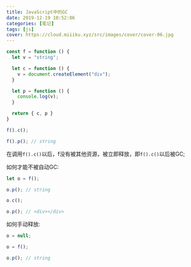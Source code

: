```yaml
---
title: JavaScript中的GC
date: 2019-12-19 10:52:06
categories: [笔记]
tags: [js]
cover: https://cloud.miiiku.xyz/src/images/cover/cover-06.jpg
---
```



```js
const f = function () {
  let v = "string";

  let c = function () {
    v = document.createElement("div");
  }

  let p = function () {
    console.log(v);
  }

  return { c, p }
}

f().c();

f().p(); // string
```

在调用`f().c()`以后，f没有被其他资源，被立即释放，即`f().c()`以后被GC;

如何才能不被自动GC:

```js
let o = f();

o.p(); // string

o.c();

o.p(); // <div></div>
```

如何手动释放:

```js
o = null;

o = f();

o.p(); // string
```